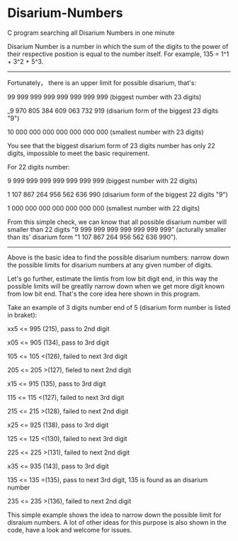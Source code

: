 # Disarium-Numbers
C program searching all Disarium Numbers in one minute

Disarium Number is a number in which the sum of the digits to the power of their respective position is equal to the number itself.
For example, 135 = 1^1 + 3^2 + 5^3.

---
Fortunately， there is an upper limit for possible disarium, that's:

99 999 999 999 999 999 999 999 (biggest number with 23 digits)

_9 970 805 384 609 063 732 919 (disarium form of the biggest 23 digits "9")
 
10 000 000 000 000 000 000 000 (smallest number with 23 digits)
 
 You see that the biggest disarium form of 23 digits number has only 22 digits, impossible to meet the basic requirement.
 
 
 For 22 digits number:
 
 9 999 999 999 999 999 999 999 (biggest number with 22 digits)
 
 1 107 867 264 956 562 636 990 (disarium form of the biggest 22 digits "9")
 
 1 000 000 000 000 000 000 000 (smallest number with 22 digits)
 
 From this simple check, we can know that all possible disarium number will smaller than 22 digits "9 999 999 999 999 999 999 999" (acturally smaller than its' disarium form "1 107 867 264 956 562 636 990").
 
 ---
 Above is the basic idea to find the possible disarium numbers: narrow down the possible limits for disarium numbers at any given number of digits.
 
 Let's go further, estimate the limtis from low bit digit end, in this way the possible limits will be greatlly narrow down when we get more digit known from low bit end. That's the core idea here shown in this program.
 
 Take an example of 3 digits number end of 5 (disarium form number is listed in braket):
 
 xx5 <= 995  (215), pass to 2nd digit
 
 x05 <= 905  (134), pass to 3rd digit
 
 105 <= 105 <(126), failed to next 3rd digit
 
 205 <= 205 >(127), fieled to next 2nd digit
 
 x15 <= 915  (135), pass to 3rd digit
 
 115 <= 115 <(127), failed to next 3rd digit
 
 215 <= 215 >(128), failed to next 2nd digit
 
 x25 <= 925  (138), pass to 3rd digit
 
 125 <= 125 <(130), failed to next 3rd digit
 
 225 <= 225 >(131), failed to next 2nd digit
 
 x35 <= 935  (143), pass to 3rd digit
 
 135 <= 135 =(135), pass to next 3rd digit, 135 is found as an disarium number
 
 235 <= 235 >(136), failed to next 2nd digit
 
 This simple example shows the idea to narrow down the possible limit for disraium numbers. A lot of other ideas for this purpose is also shown in the code, have a look and welcome for issues.
 
